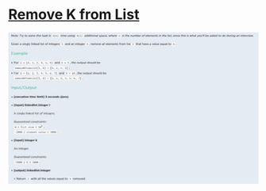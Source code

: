# [Remove K from List](https://app.codesignal.com/interview-practice/task/gX7NXPBrYThXZuanm)

![](PROBLEM-DESCRIPTION.jpg)